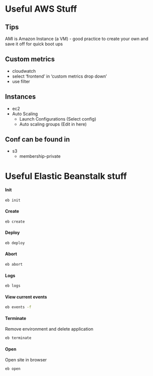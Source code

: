 # Useful AWS Stuff

## Tips
AMI is Amazon Instance (a VM) - good practice to create your own and save it off for quick boot ups


## Custom metrics
- cloudwatch
- select ‘frontend’ in ‘custom metrics drop down’
- use filter


## Instances
- ec2
- Auto Scaling
  * Launch Configurations (Select config)
  * Auto scaling groups (Edit in here)


## Conf can be found in
- s3
  * membership-private

  
# Useful Elastic Beanstalk stuff

#### Init
```bash
eb init
```

#### Create
```bash
eb create
```

#### Deploy
```bash
eb deploy
```

#### Abort
```bash
eb abort
```

#### Logs
```bash
eb logs
```


#### View current events
```bash
eb events -f
```

#### Terminate
Remove environment and delete application
```bash
eb terminate
```

#### Open
Open site in browser

```bash
eb open
```